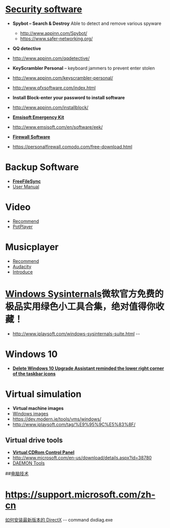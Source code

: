 # [Security software](http://love.appinn.com/#Antivirus)
* **Spybot – Search & Destroy** Able to detect and remove various spyware
  * http://www.appinn.com/Spybot/
  * https://www.safer-networking.org/
  
* __QQ detective__
 * http://www.appinn.com/qqdetective/

* __KeyScrambler Personal__ – keyboard jammers to prevent enter stolen
 * http://www.appinn.com/keyscrambler-personal/
 * http://www.qfxsoftware.com/index.html
* __Install Block-enter your password to install software__
 * http://www.appinn.com/installblock/

* __[Emsisoft Emergency Kit](http://baike.baidu.com/link?url=8Di6-6L2Zx6DnYnEQzFq2ww1g8rMmb7If7cq3fMlt-bJGQq1IlSEWqcZMdE0ouIAgYnSvrHrjK3KMgu_XEsYWTZB9AvCMYKhE8D5YnC78h_)__
 * http://www.emsisoft.com/en/software/eek/
 
* __[Firewall Software](http://www.zonealarm.com/software/free-firewall)__
 * https://personalfirewall.comodo.com/free-download.html
 

# Backup Software
  * __[FreeFileSync](http://www.freefilesync.org/)__
   * [User Manual](http://wenku.baidu.com/view/8e794b1055270722192ef781.html?re=view)

 # __Video__
  * [Recommend](http://love.appinn.com/#video)
  * [PotPlayer](http://tvpot.daum.net/application/PotPlayer.do)
  
 # __Musicplayer__
  * [Recommend](http://love.appinn.com/#musicplayer)
  * [Audacity](http://web.audacityteam.org/download/)
   * [Introduce](http://baike.baidu.com/link?url=6Acd3r41ltceJ1ZSQLdlrnmOttBfVXuhDL-x8ux4XhuSQlbZU3UAThns9iJ4-mf7JfbFTHC-X_aQH5Ysniz4D_)
   
# [Windows Sysinternals](https://technet.microsoft.com/en-us/sysinternals/bb842062)微软官方免费的极品实用绿色小工具合集，绝对值得你收藏！
 * http://www.iplaysoft.com/windows-sysinternals-suite.html   --
 
# Windows 10
 * __[Delete Windows 10 Upgrade Assistant reminded the lower right corner of the taskbar icons](http://www.iplaysoft.com/p/remove-win10-update-notification)__
 
# Virtual simulation
 * __Virtual machine images__
  * [Windows images](http://www.iplaysoft.com/windows-test-vms.html)
   * https://dev.modern.ie/tools/vms/windows/
 * http://www.iplaysoft.com/tag/%E9%95%9C%E5%83%8F/
 
## Virtual drive tools
 * __[Virtual CDRom Control Panel](http://www.iplaysoft.com/virtual-cdrom-control-panel.html)__
  *  http://www.microsoft.com/en-us/download/details.aspx?id=38780
 * [DAEMON Tools](http://www.iplaysoft.com/daemon-tools-lite.html)


##[电脑技术](http://www.arpun.com/article/list_1_33.html)

# https://support.microsoft.com/zh-cn
[如何安装最新版本的 DirectX](https://support.microsoft.com/zh-cn/kb/179113) -- command   dxdiag.exe
